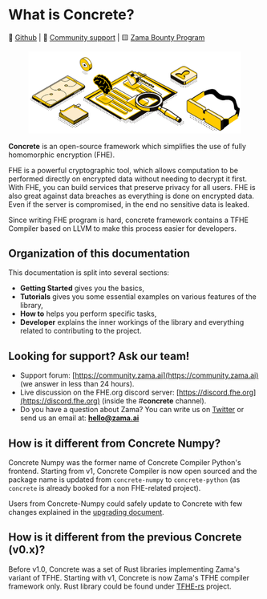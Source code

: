# What is Concrete?

📁 [Github](https://github.com/zama-ai/concrete) | 💛 [Community support](https://zama.ai/community) | 🟨 [Zama Bounty Program](https://github.com/zama-ai/bounty-program)

<figure><img src="_static/zama_home_docs.png" alt=""><figcaption></figcaption></figure>

**Concrete** is an open-source framework which simplifies the use of fully homomorphic encryption (FHE).

FHE is a powerful cryptographic tool, which allows computation to be performed directly on encrypted data without needing to decrypt it first. With FHE, you can build services that preserve privacy for all users. FHE is also great against data breaches as everything is done on encrypted data. Even if the server is compromised, in the end no sensitive data is leaked.

Since writing FHE program is hard, concrete framework contains a TFHE Compiler based on LLVM to make this process easier for developers.

## Organization of this documentation

This documentation is split into several sections:

* **Getting Started** gives you the basics,
* **Tutorials** gives you some essential examples on various features of the library,
* **How to** helps you perform specific tasks,
* **Developer** explains the inner workings of the library and everything related to contributing to the project.

## Looking for support? Ask our team!

* Support forum: [https://community.zama.ai](https://community.zama.ai) (we answer in less than 24 hours).
* Live discussion on the FHE.org discord server: [https://discord.fhe.org](https://discord.fhe.org) (inside the #**concrete** channel).
* Do you have a question about Zama? You can write us on [Twitter](https://twitter.com/zama\_fhe) or send us an email at: **hello@zama.ai**

## How is it different from Concrete Numpy?

Concrete Numpy was the former name of Concrete Compiler Python's frontend. Starting from v1, Concrete Compiler is now open sourced and the package name is updated from `concrete-numpy` to `concrete-python` (as `concrete` is already booked for a non FHE-related project).

Users from Concrete-Numpy could safely update to Concrete with few changes explained in the [upgrading document](https://github.com/zama-ai/concrete/blob/main/UPGRADING.md).

## How is it different from the previous Concrete (v0.x)?

Before v1.0, Concrete was a set of Rust libraries implementing Zama's variant of TFHE. Starting with v1, Concrete is now Zama's TFHE compiler framework only. Rust library could be found under [TFHE-rs](https://github.com/zama-ai/tfhe-rs) project.
